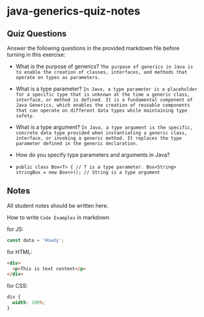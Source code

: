 # java-generics-quiz-notes

## Quiz Questions

Answer the following questions in the provided markdown file before turning in this exercise:

- What is the purpose of generics?
`The purpose of generics in Java is to enable the creation of classes, interfaces, and methods that operate on types as parameters.`

- What is a type parameter?
`In Java, a type parameter is a placeholder for a specific type that is unknown at the time a generic class, interface, or method is defined. It is a fundamental component of Java Generics, which enables the creation of reusable components that can operate on different data types while maintaining type safety.`

- What is a type argument?
`In Java, a type argument is the specific, concrete data type provided when instantiating a generic class, interface, or invoking a generic method. It replaces the type parameter defined in the generic declaration.`

- How do you specify type parameters and arguments in Java?
- `public class Box<T> { // T is a type parameter. Box<String> stringBox = new Box<>(); // String is a type argument`

## Notes

All student notes should be written here.

How to write `Code Examples` in markdown

for JS:

```javascript
const data = 'Howdy';
```

for HTML:

```html
<div>
  <p>This is text content</p>
</div>
```

for CSS:

```css
div {
  width: 100%;
}
```

